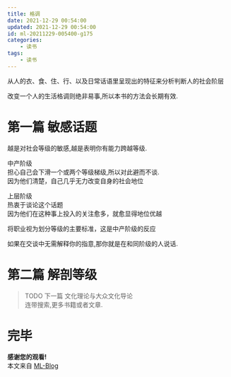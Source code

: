 ```yaml
---
title: 格调
date: 2021-12-29 00:54:00
updated: 2021-12-29 00:54:00
id: ml-20211229-005400-g175
categories:
	- 读书
tags: 
	- 读书
---
```



从人的衣、食、住、行、以及日常话语里呈现出的特征来分析判断人的社会阶层

改变一个人的生活格调则绝非易事,所以本书的方法会长期有效.

# 第一篇 敏感话题

越是对社会等级的敏感,越是表明你有能力跨越等级. 

中产阶级  
担心自己会下滑一个或两个等级梯级,所以对此避而不谈.  
因为他们清楚，自己几乎无力改变自身的社会地位

上层阶级  
热衷于谈论这个话题  
因为他们在这种事上投入的关注愈多，就愈显得地位优越

将职业视为划分等级的主要标准，这是中产阶级的反应

如果在交谈中无需解释你的指意,那你就是在和同阶级的人说话.

# 第二篇 解剖等级


> TODO 下一篇 文化理论与大众文化导论  
> 连带搜索,更多书籍或者文章.

# 完毕

**感谢您的观看!**  
本文来自 [ML-Blog][ML-Blog_Link]

<!-- 图片 -->

<!-- 链接 -->

<!-- 水印 -->
[ML-Blog_Link]:https://userminghaoli.github.io/ "我的博客"
